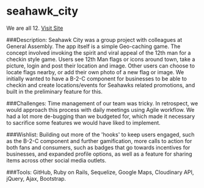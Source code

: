 # seahawk_city
We are all 12.
[Visit Site](http://seahawkcity.com)

###Description:
Seahawk City was a group project with colleagues at General Assembly. The app itself is a simple Geo-caching game. The concept involved invoking the spirit and viral appeal of the 12th man for a checkin style game. Users see 12th Man flags or icons around town, take a picture, login and post their location and image. Other users can choose to locate flags nearby, or add their own photo of a new flag or image. We initially wanted to have a B-2-C component for businesses to be able to checkin and create locations/events for Seahawks related promotions, and built in the preliminary feature for this.

###Challenges:
Time management of our team was tricky. In retrospect, we would approach this process with daily meetings using Agile workflow.  We had a lot more de-bugging than we budgeted for, which made it necessary to sacrifice some features we would have liked to implement. 

###Wishlist:
Building out more of the 'hooks' to keep users engaged, such as the B-2-C component and further gamification, more calls to action for both fans and consumers, such as badges that go towards incentives for businesses, and expanded profile options, as well as a feature for sharing items across other social media outlets.

###Tools:
GitHub, Ruby on Rails, Sequelize, Google Maps, Cloudinary API, jQuery, Ajax, Bootstrap.
